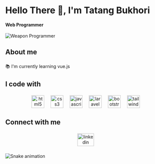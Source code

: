 <h1 align="left">Hello There 👋, I'm Tatang Bukhori</h1>

<h4 align="left">Web Programmer</h4>

![Weapon Programmer](https://media1.giphy.com/media/3oriO65hNavmBt6AH6/giphy.gif?cid=6c09b952x5f01b6blnl2wrl44odr753pdkka93mqd75uvtys&ep=v1_internal_gif_by_id&rid=giphy.gif&ct=g)

<h2 align="left">About me</h2>

###

<p align="left">📚 I'm currently learning vue.js</p>

###

<h2 align="left">I code with</h2>

###

<div align="center">
  <img src="https://cdn.jsdelivr.net/gh/devicons/devicon/icons/html5/html5-original.svg" height="40" alt="html5 logo"  />
  <img width="12" />
  <img src="https://cdn.jsdelivr.net/gh/devicons/devicon/icons/css3/css3-original.svg" height="40" alt="css3 logo"  />
  <img width="12" />
  <img src="https://cdn.jsdelivr.net/gh/devicons/devicon/icons/javascript/javascript-original.svg" height="40" alt="javascript logo"  />
  <img width="12" />
  <img src="https://cdn.jsdelivr.net/gh/devicons/devicon/icons/laravel/laravel-original.svg" height="40" alt="laravel logo"  />
  <img width="12" />
  <img src="https://cdn.jsdelivr.net/gh/devicons/devicon/icons/bootstrap/bootstrap-original.svg" height="40" alt="bootstrap logo"  />
  <img width="12" />
  <img src="https://cdn.jsdelivr.net/gh/devicons/devicon/icons/tailwindcss/tailwindcss-original-wordmark.svg" height="40" alt="tailwindcss logo"  />
</div>

###

<h2 align="left">Connect with me</h2>

###

<div align="center">
  <a href="https://linkedin.com/in/tatang-bukhori" target="_blank">
    <img src="https://raw.githubusercontent.com/maurodesouza/profile-readme-generator/master/src/assets/icons/social/linkedin/default.svg" width="52" height="40" alt="linkedin logo"  />
  </a>
</div>

###

<img src=".github/snake.yml" alt="Snake animation" />

###
